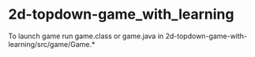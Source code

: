 # 2d-topdown-game_with_learning

To launch game run game.class or game.java in 2d-topdown-game-with-learning/src/game/Game.*
